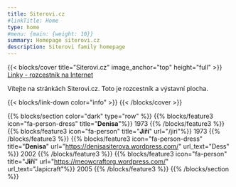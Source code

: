 ```yaml
---
title: Siterovi.cz
#linkTitle: Home
type: home
#menu: {main: {weight: 10}}
summary: Homepage siterovi.cz
description: Siterovi family homepage
---
```


{{< blocks/cover title="Siterovi.cz" image_anchor="top" height="full" >}}
<a class="btn btn-lg btn-primary mb-3" href="https://helpdesk.zcu.cz/wiki/Public:Sitera/Linky">
  Linky - rozcestník na Internet
</a>
<p class="lead mt-3 mb-3">Vítejte na stránkách Siterovi.cz. Toto je rozcestník a výstavní plocha.</p>
{{< blocks/link-down color="info" >}}
{{< /blocks/cover >}}


{{% blocks/section color="dark" type="row" %}}
{{% blocks/feature3 icon="fa-person-dress" title="**Denisa**"%}}
1973
{{% /blocks/feature3 %}}
{{% blocks/feature3 icon="fa-person" title="**Jiří**" url="/jiri"%}}
1973
{{% /blocks/feature3 %}}
{{% blocks/feature3 icon="fa-person-dress" title="**Denisa**" url="https://denisasiterova.wordpress.com/" url_text="Dess" %}}
2002
{{% /blocks/feature3 %}}
{{% blocks/feature3 icon="fa-person" title="**Jiří**" url="https://meowcraftorg.wordpress.com/" url_text="Japicraft"%}}
2005
{{% /blocks/feature3 %}}
{{% /blocks/section %}}
